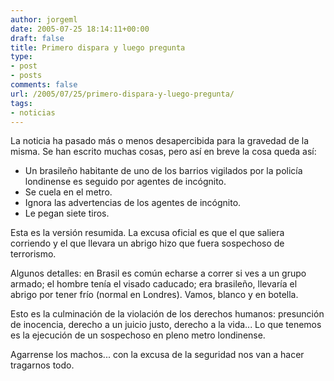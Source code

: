 ```yaml
---
author: jorgeml
date: 2005-07-25 18:14:11+00:00
draft: false
title: Primero dispara y luego pregunta
type: 
- post
- posts
comments: false
url: /2005/07/25/primero-dispara-y-luego-pregunta/
tags:
- noticias
---
```


La noticia ha pasado más o menos desapercibida para la gravedad de la misma. Se han escrito muchas cosas, pero así en breve la cosa queda así:

* Un brasileño habitante de uno de los barrios vigilados por la policía londinense es seguido por agentes de incógnito.
* Se cuela en el metro.
* Ignora las advertencias de los agentes de incógnito.
* Le pegan siete tiros.

Esta es la versión resumida. La excusa oficial es que el que saliera corriendo y el que llevara un abrigo hizo que fuera sospechoso de terrorismo.

Algunos detalles: en Brasil es común echarse a correr si ves a un grupo armado; el hombre tenía el visado caducado; era brasileño, llevaría el abrigo por tener frío (normal en Londres). Vamos, blanco y en botella.

Esto es la culminación de la violación de los derechos humanos: presunción de inocencia, derecho a un juicio justo, derecho a la vida... Lo que tenemos es la ejecución de un sospechoso en pleno metro londinense.

Agarrense los machos... con la excusa de la seguridad nos van a hacer tragarnos todo.
